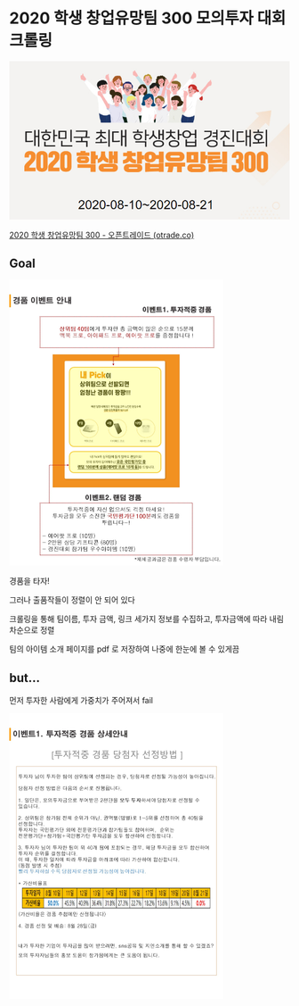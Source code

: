 # 2020 학생 창업유망팀 300 모의투자 대회 크롤링

![image-20201208183545788](README.assets/image-20201208183545788.png)

[2020 학생 창업유망팀 300 - 오픈트레이드 (otrade.co)](https://otrade.co/contest/60/)

## Goal

<img src="README.assets/contest60_1_19.JPG" alt="img" style="zoom:50%;" />

경품을 타자! 

그러나 출품작들이 정렬이 안 되어 있다



크롤링을 통해 팀이름, 투자 금액, 링크 세가지 정보를 수집하고, 투자금액에 따라 내림차순으로 정렬

팀의 아이템 소개 페이지를 pdf 로 저장하여 나중에 한눈에 볼 수 있게끔



## but... 

먼저 투자한 사람에게 가중치가 주어져서 fail

<img src="README.assets/contest60_1_20.JPG" alt="img" style="zoom:50%;" />